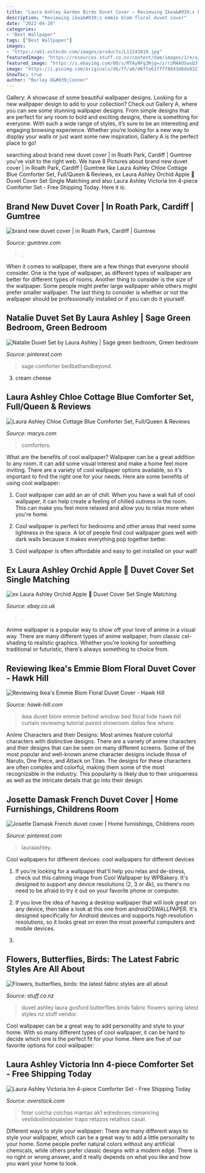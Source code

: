 ```yaml
---
title: "Laura Ashley Garden Birds Duvet Cover ~ Reviewing Ikea&#039;s Emmie Blom Floral Duvet Cover"
description: "Reviewing ikea&#039;s emmie blom floral duvet cover"
date: "2022-04-20"
categories:
- "Best Wallpaper"
tags: ["Best Wallpaper"]
images:
- "https://ak1.ostkcdn.com/images/products/L11243819.jpg"
featuredImage: "https://resources.stuff.co.nz/content/dam/images/1/e/u/s/t/0/image.gallery.galleryLandscape.600x400.1eusy8.png/1476674588121.jpg"
featured_image: "https://i.ebayimg.com/00/s/MTAyNFg3Njg=/z/rzMAAOSwsQJfTQCb/$_86.JPG"
image: "https://i.pinimg.com/originals/d6/ff/a6/d6ffa61ffff8843d6de8321fc2934fe7.jpg"
ShowToc: true
author: "Burley O&#039;Conner"
---
```



Gallery: A showcase of some beautiful wallpaper designs.
Looking for a new wallpaper design to add to your collection? Check out Gallery A, where you can see some stunning wallpaper designs. From simple designs that are perfect for any room to bold and exciting designs, there is something for everyone. With such a wide range of styles, it’s sure to be an interesting and engaging browsing experience. Whether you’re looking for a new way to display your walls or just want some new inspiration, Gallery A is the perfect place to go!
		
		
		
		
		
		
		
	

		
searching about brand new duvet cover | in Roath Park, Cardiff | Gumtree you've visit to the right web. We have 8 Pictures about brand new duvet cover | in Roath Park, Cardiff | Gumtree like Laura Ashley Chloe Cottage Blue Comforter Set, Full/Queen &amp; Reviews, ex Laura Ashley Orchid Apple 🍏 Duvet Cover Set Single Matching and also Laura Ashley Victoria Inn 4-piece Comforter Set - Free Shipping Today. Here it is:
		
    
## Brand New Duvet Cover | In Roath Park, Cardiff | Gumtree

<img loading=lazy src="https://i.ebayimg.com/00/s/MTAyNFg3Njg=/z/rzMAAOSwsQJfTQCb/$_86.JPG" onerror="this.onerror=null;this.src='https://tse3.mm.bing.net/th?id=OIP.0PBpvEmPFjh5UT8qECJIPQHaJ4&amp;pid=15.1';" alt="brand new duvet cover | in Roath Park, Cardiff | Gumtree">

_Source: gumtree.com_

>. 

	

When it comes to wallpaper, there are a few things that everyone should consider. One is the type of wallpaper, as different types of wallpaper are better for different types of rooms. Another thing to consider is the size of the wallpaper. Some people might prefer large wallpaper while others might prefer smaller wallpaper. The last thing to consider is whether or not the wallpaper should be professionally installed or if you can do it yourself.

    
## Natalie Duvet Set By Laura Ashley | Sage Green Bedroom, Green Bedroom

<img loading=lazy src="https://i.pinimg.com/originals/04/00/bf/0400bf2cdb82f407feb9b2c4ae44a9c9.jpg" onerror="this.onerror=null;this.src='https://tse3.mm.bing.net/th?id=OIP.hhzJtUp6YAyLlqKFKu9n_wAAAA&amp;pid=15.1';" alt="Natalie Duvet Set by Laura Ashley | Sage green bedroom, Green bedroom">

_Source: pinterest.com_

>sage comforter bedbathandbeyond. 

	

3. cream cheese 

    
## Laura Ashley Chloe Cottage Blue Comforter Set, Full/Queen &amp; Reviews

<img loading=lazy src="https://slimages.macys.com/is/image/MCY/products/3/optimized/14376703_fpx.tif?op_sharpen=1&amp;wid=700&amp;hei=855&amp;fit=fit,1" onerror="this.onerror=null;this.src='https://tse2.mm.bing.net/th?id=OIP.XmuibUjAC6DVyGZlLXDvrgHaJC&amp;pid=15.1';" alt="Laura Ashley Chloe Cottage Blue Comforter Set, Full/Queen &amp; Reviews">

_Source: macys.com_

>comforters. 

	

What are the benefits of cool wallpaper?
Wallpaper can be a great addition to any room. It can add some visual interest and make a home feel more inviting. There are a variety of cool wallpaper options available, so it's important to find the right one for your needs. Here are some benefits of using cool wallpaper: 
1. Cool wallpaper can add an air of chill. When you have a wall full of cool wallpaper, it can help create a feeling of chilled outness in the room. This can make you feel more relaxed and allow you to relax more when you're home. 

2. Cool wallpaper is perfect for bedrooms and other areas that need some lightness in the space. A lot of people find cool wallpaper goes well with dark walls because it makes everything pop together better. 

3. Cool wallpaper is often affordable and easy to get installed on your wall!

    
## Ex Laura Ashley Orchid Apple 🍏 Duvet Cover Set Single Matching

<img loading=lazy src="https://i.ebayimg.com/images/g/Uw4AAOSwNhNf6K8x/s-l400.jpg" onerror="this.onerror=null;this.src='https://tse2.mm.bing.net/th?id=OIP.9sQr0uFxUNEmkDvpYRFmpQAAAA&amp;pid=15.1';" alt="ex Laura Ashley Orchid Apple 🍏 Duvet Cover Set Single Matching">

_Source: ebay.co.uk_

>. 

	

Anime wallpaper is a popular way to show off your love of anime in a visual way. There are many different types of anime wallpaper, from classic cel-shading to realistic graphics. Whether you're looking for something traditional or futuristic, there's always something to choice from.

    
## Reviewing Ikea&#039;s Emmie Blom Floral Duvet Cover - Hawk Hill

<img loading=lazy src="https://i0.wp.com/www.hawk-hill.com/wp-content/uploads/2016/07/HH_blog_ikea_blum_2_wm.jpg" onerror="this.onerror=null;this.src='https://tse4.mm.bing.net/th?id=OIP.cPvGK7bW1ZkkpEhQb16uIwHaHl&amp;pid=15.1';" alt="Reviewing Ikea&#039;s Emmie Blom Floral Duvet Cover - Hawk Hill">

_Source: hawk-hill.com_

>ikea duvet blom emmie behind window bed floral hide hawk hill curtain reviewing tutorial paired showroom dallas few where. 

	

Anime Characters and their Designs: Most animes feature colorful characters with distinctive designs.
There are a variety of anime characters and their designs that can be seen on many different screens. Some of the most popular and well-known anime character designs include those of Naruto, One Piece, and Attack on Titan. The designs for these characters are often complex and colorful, making them some of the most recognizable in the industry. This popularity is likely due to their uniqueness as well as the intricate details that go into their design.

    
## Josette Damask French Duvet Cover | Home Furnishings, Childrens Room

<img loading=lazy src="https://i.pinimg.com/originals/d6/ff/a6/d6ffa61ffff8843d6de8321fc2934fe7.jpg" onerror="this.onerror=null;this.src='https://tse1.mm.bing.net/th?id=OIP.-6Njkw5Mj1UJOhSe_MOGPgHaHa&amp;pid=15.1';" alt="Josette Damask French duvet cover | Home furnishings, Childrens room">

_Source: pinterest.com_

>lauraashley. 

	

Cool wallpapers for different devices:
cool wallpapers for different devices 

1. If you're looking for a wallpaper that'll help you relax and de-stress, check out this calming image from Cool Wallpaper by WPBakery. It's designed to support any device resolutions (2, 3 or 4k), so there's no need to be afraid to try it out on your favorite phone or computer.

2. If you love the idea of having a desktop wallpaper that will look great on any device, then take a look at this one from androidOSWALLPAPER. It's designed specifically for Android devices and supports high resolution resolutions, so it looks great on even the most powerful computers and mobile devices.

3.

    
## Flowers, Butterflies, Birds: The Latest Fabric Styles Are All About

<img loading=lazy src="https://resources.stuff.co.nz/content/dam/images/1/e/u/s/t/0/image.gallery.galleryLandscape.600x400.1eusy8.png/1476674588121.jpg" onerror="this.onerror=null;this.src='https://tse4.mm.bing.net/th?id=OIP.7Hdb_Dw8VCm9TNhPgx69TgHaE8&amp;pid=15.1';" alt="Flowers, butterflies, birds: the latest fabric styles are all about">

_Source: stuff.co.nz_

>duvet ashley laura gosford butterflies birds fabric flowers spring latest styles nz stuff vendor. 

	

Cool wallpaper can be a great way to add personality and style to your home. With so many different types of cool wallpaper, it can be hard to decide which one is the perfect fit for your home. Here are five of our favorite options for cool wallpaper: 

    
## Laura Ashley Victoria Inn 4-piece Comforter Set - Free Shipping Today

<img loading=lazy src="https://ak1.ostkcdn.com/images/products/L11243819.jpg" onerror="this.onerror=null;this.src='https://tse2.mm.bing.net/th?id=OIP.1MN2l19JCPtIstVy01_THQHaIo&amp;pid=15.1';" alt="Laura Ashley Victoria Inn 4-piece Comforter Set - Free Shipping Today">

_Source: overstock.com_

>foter colcha colchas mantas ak1 edredones romancing vestidoslindosatelier trapo retazos retalhos casal. 

	

Different ways to style your wallpaper:
There are many different ways to style your wallpaper, which can be a great way to add a little personality to your home. Some people prefer natural colors without any artificial chemicals, while others prefer classic designs with a modern edge. There is no right or wrong answer, and it really depends on what you like and how you want your home to look.

